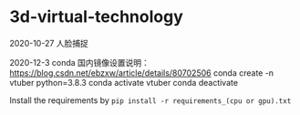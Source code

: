 # 3d-virtual-technology

2020-10-27 
人脸捕捉

2020-12-3
conda 国内镜像设置说明： https://blog.csdn.net/ebzxw/article/details/80702506
conda create -n vtuber python=3.8.3
conda activate vtuber
conda deactivate

Install the requirements by `pip install -r requirements_(cpu or gpu).txt`
